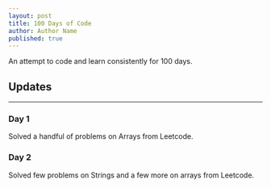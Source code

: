 ```yaml
---
layout: post
title: 100 Days of Code
author: Author Name
published: true
---
```


An attempt to code and learn consistently for 100 days.

## Updates 
-----
### Day 1

Solved a handful of problems on Arrays from Leetcode.

### Day 2

Solved few problems on Strings and a few more on arrays from Leetcode.
